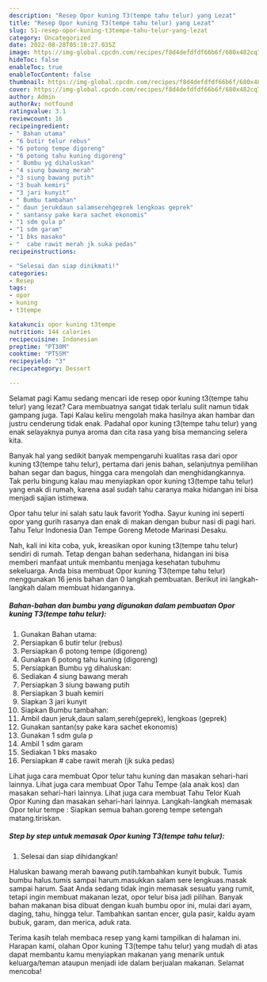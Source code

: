 ```yaml
---
description: "Resep Opor kuning T3(tempe tahu telur) yang Lezat"
title: "Resep Opor kuning T3(tempe tahu telur) yang Lezat"
slug: 51-resep-opor-kuning-t3tempe-tahu-telur-yang-lezat
category: Uncategorized
date: 2022-08-28T05:10:27.035Z
image: https://img-global.cpcdn.com/recipes/f8d4defdfdf66b6f/680x482cq70/opor-kuning-t3tempe-tahu-telur-foto-resep-utama.jpg
hideToc: false
enableToc: true
enableTocContent: false
thumbnail: https://img-global.cpcdn.com/recipes/f8d4defdfdf66b6f/680x482cq70/opor-kuning-t3tempe-tahu-telur-foto-resep-utama.jpg
cover: https://img-global.cpcdn.com/recipes/f8d4defdfdf66b6f/680x482cq70/opor-kuning-t3tempe-tahu-telur-foto-resep-utama.jpg
author: Admin
authorAv: notfound
ratingvalue: 3.1
reviewcount: 16
recipeingredient:
- " Bahan utama"
- "6 butir telur rebus"
- "6 potong tempe digoreng"
- "6 potong tahu kuning digoreng"
- " Bumbu yg dihaluskan"
- "4 siung bawang merah"
- "3 siung bawang putih"
- "3 buah kemiri"
- "3 jari kunyit"
- " Bumbu tambahan"
- " daun jerukdaun salamserehgeprek lengkoas geprek"
- " santansy pake kara sachet ekonomis"
- "1 sdm gula p"
- "1 sdm garam"
- "1 bks masako"
- "  cabe rawit merah jk suka pedas"
recipeinstructions:

- "Selesai dan siap dinikmati!"
categories:
- Resep
tags:
- opor
- kuning
- t3tempe

katakunci: opor kuning t3tempe 
nutrition: 144 calories
recipecuisine: Indonesian
preptime: "PT30M"
cooktime: "PT55M"
recipeyield: "3"
recipecategory: Dessert

---
```



Selamat pagi Kamu sedang mencari ide resep opor kuning t3(tempe tahu telur) yang lezat? Cara membuatnya sangat tidak terlalu sulit namun tidak gampang juga. Tapi Kalau keliru mengolah maka hasilnya akan hambar dan justru cenderung tidak enak. Padahal opor kuning t3(tempe tahu telur) yang enak selayaknya punya aroma dan cita rasa yang bisa memancing selera kita.


Banyak hal yang sedikit banyak mempengaruhi kualitas rasa dari opor kuning t3(tempe tahu telur), pertama dari jenis bahan, selanjutnya pemilihan bahan segar dan bagus, hingga cara mengolah dan menghidangkannya. Tak perlu bingung kalau mau menyiapkan opor kuning t3(tempe tahu telur) yang enak di rumah, karena asal sudah tahu caranya maka hidangan ini bisa menjadi sajian istimewa.

Opor tahu telur ini salah satu lauk favorit Yodha. Sayur kuning ini seperti opor yang gurih rasanya dan enak di makan dengan bubur nasi di pagi hari. Tahu Telur Indonesia Dan Tempe Goreng Metode Marinasi Desaku.


Nah, kali ini kita coba, yuk, kreasikan opor kuning t3(tempe tahu telur) sendiri di rumah. Tetap dengan bahan sederhana, hidangan ini bisa memberi manfaat untuk membantu menjaga kesehatan tubuhmu sekeluarga. Anda bisa membuat Opor kuning T3(tempe tahu telur) menggunakan 16 jenis bahan dan 0 langkah pembuatan. Berikut ini langkah-langkah dalam membuat hidangannya.

<!--inarticleads1-->

##### Bahan-bahan dan bumbu yang digunakan dalam pembuatan Opor kuning T3(tempe tahu telur):

1. Gunakan  Bahan utama:
1. Persiapkan 6 butir telur (rebus)
1. Persiapkan 6 potong tempe (digoreng)
1. Gunakan 6 potong tahu kuning (digoreng)
1. Persiapkan  Bumbu yg dihaluskan:
1. Sediakan 4 siung bawang merah
1. Persiapkan 3 siung bawang putih
1. Persiapkan 3 buah kemiri
1. Siapkan 3 jari kunyit
1. Siapkan  Bumbu tambahan:
1. Ambil  daun jeruk,daun salam,sereh(geprek), lengkoas (geprek)
1. Gunakan  santan(sy pake kara sachet ekonomis)
1. Gunakan 1 sdm gula p
1. Ambil 1 sdm garam
1. Sediakan 1 bks masako
1. Persiapkan  # cabe rawit merah (jk suka pedas)


Lihat juga cara membuat Opor telur tahu kuning dan masakan sehari-hari lainnya. Lihat juga cara membuat Opor Tahu Tempe (ala anak kos) dan masakan sehari-hari lainnya. Lihat juga cara membuat Tahu Telor Kuah Opor Kuning dan masakan sehari-hari lainnya. Langkah-langkah memasak Opor telur tempe : Siapkan semua bahan.goreng tempe setengah matang.tiriskan. 

<!--inarticleads2-->

##### Step by step untuk memasak Opor kuning T3(tempe tahu telur):


1. Selesai dan siap dihidangkan!

Haluskan bawang merah bawang putih.tambahkan kunyit bubuk. Tumis bumbu halus.tumis sampai harum.masukkan salam sere lengkuas.masak sampai harum. Saat Anda sedang tidak ingin memasak sesuatu yang rumit, tetapi ingin membuat makanan lezat, opor telur bisa jadi pilihan. Banyak bahan makanan bisa dibuat dengan kuah bumbu opor ini, mulai dari ayam, daging, tahu, hingga telur. Tambahkan santan encer, gula pasir, kaldu ayam bubuk, garam, dan merica, aduk rata. 

Terima kasih telah membaca resep yang kami tampilkan di halaman ini. Harapan kami, olahan Opor kuning T3(tempe tahu telur) yang mudah di atas dapat membantu kamu menyiapkan makanan yang menarik untuk keluarga/teman ataupun menjadi ide dalam berjualan makanan. Selamat mencoba!
